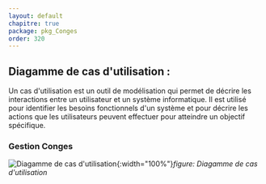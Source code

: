 ```yaml
---
layout: default
chapitre: true
package: pkg_Conges
order: 320
---
```


<!-- new slide -->

## Diagamme de cas d'utilisation :

<!-- note -->

Un cas d'utilisation est un outil de modélisation qui permet de décrire les interactions entre un utilisateur et un système informatique.
Il est utilisé pour identifier les besoins fonctionnels d'un système et pour décrire les actions que les utilisateurs peuvent effectuer pour atteindre un objectif spécifique.

<!-- new slide -->

### Gestion Conges

![Diagamme de cas d'utilisation](/gestion-personnels/diagrammes/pkg_Conges/uses_cases_pkg_GestionConge-detail.svg){:width="100%"}_figure: Diagamme de cas d'utilisation_
